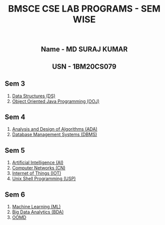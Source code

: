 <div align = "center">
<h1> BMSCE CSE LAB PROGRAMS - SEM WISE </h1>
<br>
<h2>Name - MD SURAJ KUMAR</h2>
<h2>USN - 1BM20CS079</h2>
</div>

## Sem 3

1. [Data Structures (DS)](https://github.com/suraj20028/1BM20CS079-CSE-LAB/tree/main/3RD-SEM/1BM20CS079-ADA-LAB)
2. [Object Oriented Java Programming (OOJ)](https://github.com/suraj20028/1BM20CS079-CSE-LAB/tree/main/3RD-SEM/1BM20CS079-JAVA-LAB)

## Sem 4

1. [Analysis and Design of Algorithms (ADA)](https://github.com/suraj20028/1BM20CS079-CSE-LAB/tree/main/3RD-SEM/1BM20CS079-ADA-LAB)
2. [Database Management Systems (DBMS)](https://github.com/suraj20028/1BM20CS079-CSE-LAB/tree/main/3RD-SEM/1BM20CS079-DBMS-LAB)

## Sem 5

1. [Artificial Intelligence (AI)](https://github.com/suraj20028/1BM20CS079-CSE-LAB/tree/main/3RD-SEM/1BM20CS079-AI-LAB)
2. [Computer Networks (CN)](https://github.com/suraj20028/1BM20CS079-CSE-LAB/tree/main/3RD-SEM/1BM20CS079-CN-LAB)
3. [Internet of Things (IOT)](https://github.com/suraj20028/1BM20CS079-CSE-LAB/tree/main/3RD-SEM/1BM20CS079-IOT-LAB)
4. [Unix Shell Programming (USP)](https://github.com/suraj20028/1BM20CS079-CSE-LAB/tree/main/3RD-SEM/1BM20CS079-UNIX-LAB)

## Sem 6

1. [Machine Learning (ML)](https://github.com/suraj20028/1BM20CS079-CSE-LAB/tree/main/3RD-SEM/1BM20CS079-ML-LAB)
2. [Big Data Analytics (BDA)](https://github.com/suraj20028/1BM20CS079-CSE-LAB/tree/main/3RD-SEM/1BM20CS079-BDA-LAB)
3. [OOMD](https://github.com/suraj20028/1BM20CS079-CSE-LAB/tree/main/3RD-SEM/1BM20CS079-OOMD-LAB)
